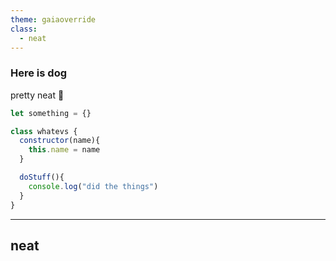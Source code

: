 ```yaml
---
theme: gaiaoverride
class:
  - neat
---
```


### Here is dog

pretty neat :dog:

```js
let something = {}

class whatevs {
  constructor(name){
    this.name = name
  }

  doStuff(){
    console.log("did the things")
  }
}
```
---
<!--
class: neat
-->
## neat
